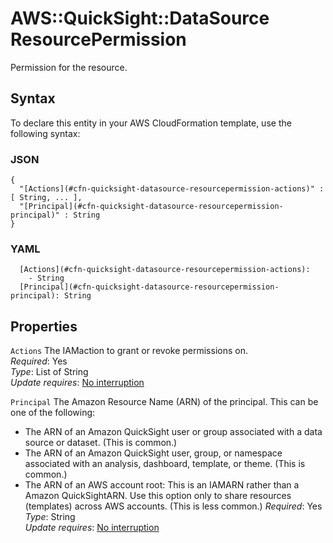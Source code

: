 # AWS::QuickSight::DataSource ResourcePermission<a name="aws-properties-quicksight-datasource-resourcepermission"></a>

Permission for the resource\.

## Syntax<a name="aws-properties-quicksight-datasource-resourcepermission-syntax"></a>

To declare this entity in your AWS CloudFormation template, use the following syntax:

### JSON<a name="aws-properties-quicksight-datasource-resourcepermission-syntax.json"></a>

```
{
  "[Actions](#cfn-quicksight-datasource-resourcepermission-actions)" : [ String, ... ],
  "[Principal](#cfn-quicksight-datasource-resourcepermission-principal)" : String
}
```

### YAML<a name="aws-properties-quicksight-datasource-resourcepermission-syntax.yaml"></a>

```
  [Actions](#cfn-quicksight-datasource-resourcepermission-actions): 
    - String
  [Principal](#cfn-quicksight-datasource-resourcepermission-principal): String
```

## Properties<a name="aws-properties-quicksight-datasource-resourcepermission-properties"></a>

`Actions`  <a name="cfn-quicksight-datasource-resourcepermission-actions"></a>
The IAMaction to grant or revoke permissions on\.  
*Required*: Yes  
*Type*: List of String  
*Update requires*: [No interruption](https://docs.aws.amazon.com/AWSCloudFormation/latest/UserGuide/using-cfn-updating-stacks-update-behaviors.html#update-no-interrupt)

`Principal`  <a name="cfn-quicksight-datasource-resourcepermission-principal"></a>
The Amazon Resource Name \(ARN\) of the principal\. This can be one of the following:  
+ The ARN of an Amazon QuickSight user or group associated with a data source or dataset\. \(This is common\.\)
+ The ARN of an Amazon QuickSight user, group, or namespace associated with an analysis, dashboard, template, or theme\. \(This is common\.\)
+ The ARN of an AWS account root: This is an IAMARN rather than a Amazon QuickSightARN\. Use this option only to share resources \(templates\) across AWS accounts\. \(This is less common\.\)
*Required*: Yes  
*Type*: String  
*Update requires*: [No interruption](https://docs.aws.amazon.com/AWSCloudFormation/latest/UserGuide/using-cfn-updating-stacks-update-behaviors.html#update-no-interrupt)